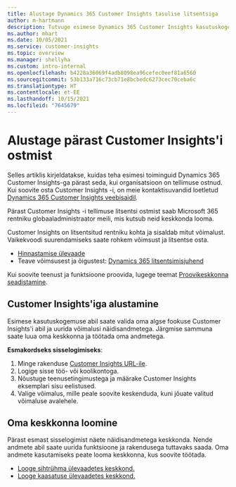 ```yaml
---
title: Alustage Dynamics 365 Customer Insights tasulise litsentsiga
author: m-hartmann
description: Tutvuge esimese Dynamics 365 Customer Insights kasutuskogemusega ja tutvuge selle võimalustega.
ms.author: mhart
ms.date: 10/05/2021
ms.service: customer-insights
ms.topic: overview
ms.manager: shellyha
ms.custom: intro-internal
ms.openlocfilehash: b4228a36069f4adb8098ea96cefec0eef81a6560
ms.sourcegitcommit: 53b133a716c73cb71e8bcbedc6273cec70ceba6c
ms.translationtype: HT
ms.contentlocale: et-EE
ms.lasthandoff: 10/15/2021
ms.locfileid: "7645679"
---
```

# <a name="get-started-after-purchasing-customer-insights"></a>Alustage pärast Customer Insights'i ostmist

Selles artiklis kirjeldatakse, kuidas teha esimesi toiminguid Dynamics 365 Customer Insights-ga pärast seda, kui organisatsioon on tellimuse ostnud. Kui soovite osta Customer Insights -i, on meie kontaktisuvandid loetletud [Dynamics 365 Customer Insights veebisaidil](https://dynamics.microsoft.com/ai/customer-insights/). 

Pärast Customer Insights -i tellimuse litsentsi ostmist saab Microsoft 365 rentniku globaaladministraator meili, mis kutsub neid keskkonda looma. 

Customer Insights on litsentsitud rentniku kohta ja sisaldab mitut võimalust. Vaikekvoodi suurendamiseks saate rohkem võimsust ja litsentse osta. 
- [Hinnastamise ülevaade](https://dynamics.microsoft.com/ai/customer-insights/pricing/)
- Teave võimsusest ja õigustest: [Dynamics 365 litsentsimisjuhend](https://go.microsoft.com/fwlink/?LinkId=866544)

Kui soovite teenust ja funktsioone proovida, lugege teemat [Proovikeskkonna seadistamine](trial-signup.md).

## <a name="start-with-customer-insights"></a>Customer Insights'iga alustamine

Esimese kasutuskogemuse abil saate valida oma algse fookuse Customer Insights'i abil ja uurida võimalusi näidisandmetega. Järgmise sammuna saate luua oma keskkonna ja töötada oma andmetega.

**Esmakordseks sisselogimiseks**:

1. Minge rakenduse [Customer Insights URL-ile](https://home.ci.ai.dynamics.com).
1. Logige sisse töö- või koolikontoga. 
1. Nõustuge teenusetingimustega ja määrake Customer Insights eksemplari sisu eelistused.
1. Valige võimalus, mille peale soovite keskenduda, kuni jõuate valitud võimaluse avalehele.

## <a name="create-your-own-environment"></a>Oma keskkonna loomine

Pärast esmast sisselogimist näete näidisandmetega keskkonda. Nende andmete abil saate uurida funktsioone ja rakendusega tuttavaks saada. Oma andmete kasutamiseks peate looma keskkonna, kus soovite töötada.

- [Looge sihtrühma ülevaadetes keskkond.](audience-insights/get-started-paid.md)
- [Looge kaasatuse ülevaadetes keskkond.](engagement-insights/create-new-environment.md) 



